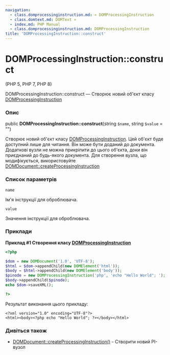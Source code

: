 ```yaml
---
navigation:
  - class.domprocessinginstruction.md: « DOMProcessingInstruction
  - class.domtext.md: DOMText »
  - index.md: PHP Manual
  - class.domprocessinginstruction.md: DOMProcessingInstruction
title: 'DOMProcessingInstruction::construct'
---
```

# DOMProcessingInstruction::construct

(PHP 5, PHP 7, PHP 8)

DOMProcessingInstruction::construct — Створює новий об'єкт класу [DOMProcessingInstruction](class.domprocessinginstruction.md)

### Опис

public **DOMProcessingInstruction::construct**(string `$name`, string `$value` = "")

Створює новий об'єкт класу [DOMProcessingInstruction](class.domprocessinginstruction.md). Цей об'єкт буде доступний лише для читання. Він може бути доданий до документа. Додаткові вузли не можна прикріпити до цього об'єкта, доки він приєднаний до будь-якого документа. Для створення вузла, що модифікується, використовуйте [DOMDocument::createProcessingInstruction](domdocument.createprocessinginstruction.md)

### Список параметрів

`name`

Ім'я інструкції для оброблювача.

`value`

Значення інструкції для оброблювача.

### Приклади

**Приклад #1 Створення класу [DOMProcessingInstruction](class.domprocessinginstruction.md)**

```php
<?php

$dom = new DOMDocument('1.0', 'UTF-8');
$html = $dom->appendChild(new DOMElement('html'));
$body = $html->appendChild(new DOMElement('body'));
$pinode = new DOMProcessingInstruction('php', 'echo "Hello World"; ');
$body->appendChild($pinode);
echo $dom->saveXML();

?>
```

Результат виконання цього прикладу:

```
<?xml version="1.0" encoding="UTF-8"?>
<html><body><?php echo "Hello World"; ?></body></html>
```

### Дивіться також

-   [DOMDocument::createProcessingInstruction()](domdocument.createprocessinginstruction.md) - Створити новий PI-вузол
